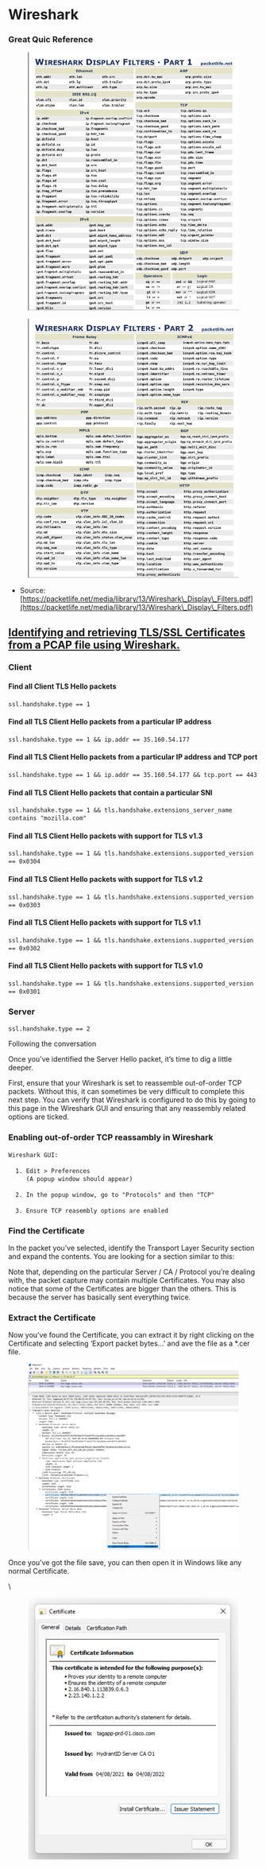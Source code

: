 # Wireshark

### Great Quic Reference  <a href="#page-title" id="page-title"></a>

<figure><img src="../.gitbook/assets/image.png" alt=""><figcaption></figcaption></figure>

<figure><img src="../.gitbook/assets/image (2).png" alt=""><figcaption></figcaption></figure>

* Source: [https://packetlife.net/media/library/13/Wireshark\_Display\_Filters.pdf](https://packetlife.net/media/library/13/Wireshark\_Display\_Filters.pdf)

## [Identifying and retrieving TLS/SSL Certificates from a PCAP file using Wireshark.](https://richardatkin.com/post/2022/01/15/Identifying-and-retrieving-certificates-from-a-PCAP-file-using-Wireshark.html) <a href="#page-title" id="page-title"></a>

### Client <a href="#client" id="client"></a>

#### Find all Client TLS Hello packets <a href="#find-all-client-tls-hello-packets" id="find-all-client-tls-hello-packets"></a>

```
ssl.handshake.type == 1
```

#### Find all TLS Client Hello packets from a particular IP address <a href="#find-all-tls-client-hello-packets-from-a-particular-ip-address" id="find-all-tls-client-hello-packets-from-a-particular-ip-address"></a>

```
ssl.handshake.type == 1 && ip.addr == 35.160.54.177
```

#### Find all TLS Client Hello packets from a particular IP address and TCP port <a href="#find-all-tls-client-hello-packets-from-a-particular-ip-address-and-tcp-port" id="find-all-tls-client-hello-packets-from-a-particular-ip-address-and-tcp-port"></a>

```
ssl.handshake.type == 1 && ip.addr == 35.160.54.177 && tcp.port == 443
```

#### Find all TLS Client Hello packets that contain a particular SNI <a href="#find-all-tls-client-hello-packets-that-contain-a-particular-sni" id="find-all-tls-client-hello-packets-that-contain-a-particular-sni"></a>

```
ssl.handshake.type == 1 && tls.handshake.extensions_server_name contains "mozilla.com"
```

#### Find all TLS Client Hello packets with support for TLS v1.3 <a href="#find-all-tls-client-hello-packets-with-support-for-tls-v13" id="find-all-tls-client-hello-packets-with-support-for-tls-v13"></a>

```
ssl.handshake.type == 1 && tls.handshake.extensions.supported_version == 0x0304
```

#### Find all TLS Client Hello packets with support for TLS v1.2 <a href="#find-all-tls-client-hello-packets-with-support-for-tls-v12" id="find-all-tls-client-hello-packets-with-support-for-tls-v12"></a>

```
ssl.handshake.type == 1 && tls.handshake.extensions.supported_version == 0x0303
```

#### Find all TLS Client Hello packets with support for TLS v1.1 <a href="#find-all-tls-client-hello-packets-with-support-for-tls-v11" id="find-all-tls-client-hello-packets-with-support-for-tls-v11"></a>

```
ssl.handshake.type == 1 && tls.handshake.extensions.supported_version == 0x0302
```

#### Find all TLS Client Hello packets with support for TLS v1.0 <a href="#find-all-tls-client-hello-packets-with-support-for-tls-v10" id="find-all-tls-client-hello-packets-with-support-for-tls-v10"></a>

```
ssl.handshake.type == 1 && tls.handshake.extensions.supported_version == 0x0301
```

### Server

```
ssl.handshake.type == 2
```

Following the conversation

Once you’ve identified the Server Hello packet, it’s time to dig a little deeper.

First, ensure that your Wireshark is set to reassemble out-of-order TCP packets. Without this, it can sometimes be very difficult to complete this next step. You can verify that Wireshark is configured to do this by going to this page in the Wireshark GUI and ensuring that any reassembly related options are ticked.

### Enabling out-of-order TCP reassambly in Wireshark <a href="#enabling-out-of-order-tcp-reassambly-in-wireshark" id="enabling-out-of-order-tcp-reassambly-in-wireshark"></a>

```
Wireshark GUI:

  1. Edit > Preferences
     (A popup window should appear)

  2. In the popup window, go to "Protocols" and then "TCP"

  3. Ensure TCP reasembly options are enabled
```

### Find the Certificate <a href="#find-the-certificate" id="find-the-certificate"></a>

In the packet you’ve selected, identify the Transport Layer Security section and expand the contents. You are looking for a section similar to this:

Note that, depending on the particular Server / CA / Protocol you’re dealing with, the packet capture may contain multiple Certificates. You may also notice that some of the Certificates are bigger than the others. This is because the server has basically sent everything twice.&#x20;

### Extract the Certificate <a href="#extract-the-certificate" id="extract-the-certificate"></a>

Now you’ve found the Certificate, you can extract it by right clicking on the Certificate and selecting ‘Export packet bytes…’ and ave the file as a \*.cer file.

<figure><img src="../.gitbook/assets/tlsExportPacketBytes.png" alt=""><figcaption></figcaption></figure>

Once you’ve got the file save, you can then open it in Windows like any normal Certificate.

\


<figure><img src="../.gitbook/assets/tlsCiscoCert.png" alt=""><figcaption></figcaption></figure>

